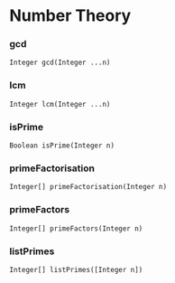 # Number Theory

### gcd
`Integer gcd(Integer ...n)`

### lcm
`Integer lcm(Integer ...n)`

### isPrime
`Boolean isPrime(Integer n)`

### primeFactorisation
`Integer[] primeFactorisation(Integer n)`

### primeFactors
`Integer[] primeFactors(Integer n)`

### listPrimes
`Integer[] listPrimes([Integer n])`
